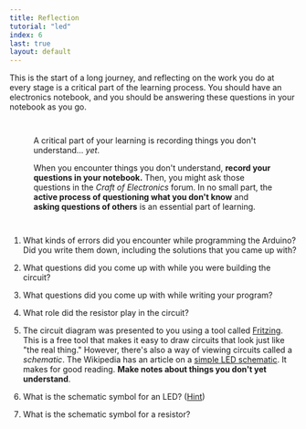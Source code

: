 ```yaml
---
title: Reflection
tutorial: "led"
index: 6
last: true
layout: default
---
```


This is the start of a long journey, and reflecting on the work you do at every stage is a critical part of the learning process. You should have an electronics notebook, and you should be answering these questions in your notebook as you go.

<div class="alert alert-success" style="margin:3em;">
<i class="fa fa-magic fa-2x pull-left"></i>
<p>A critical part of your learning is recording things you don't understand... <i>yet</i>.</p>
<p>When you encounter things you don't understand, <b>record your questions in your notebook.</b> Then, you might ask those questions in the <i>Craft of Electronics</i> forum. In no small part, the <b>active process of questioning what you don't know</b> and <b>asking questions of others</b> is an essential part of learning.</p>
</div>

1. What kinds of errors did you encounter while programming the Arduino? Did you write them down, including the solutions that you came up with?

1. What questions did you come up with while you were building the circuit? 

1. What questions did you come up with while writing your program?

1. What role did the resistor play in the circuit?

1. The circuit diagram was presented to you using a tool called [Fritzing](http://fritzing.org/). This is a free tool that makes it easy to draw circuits that look just like "the real thing." However, there's also a way of viewing circuits called a *schematic*. The Wikipedia has an article on a [simple LED schematic](http://en.wikipedia.org/wiki/LED_circuit). It makes for good reading. **Make notes about things you don't yet understand**.

1. What is the schematic symbol for an LED? ([Hint](http://bit.ly/18lwztQ))

1. What is the schematic symbol for a resistor?

